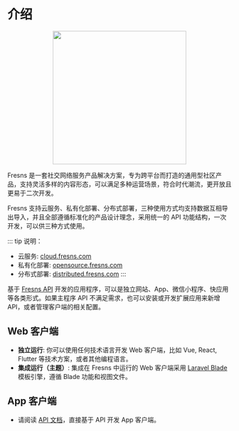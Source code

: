 # 介绍

<p align="center"><img src="https://files.fresns.org/wiki/images/logo.png" width="300"></p>

Fresns 是一套社交网络服务产品解决方案，专为跨平台而打造的通用型社区产品，支持灵活多样的内容形态，可以满足多种运营场景，符合时代潮流，更开放且更易于二次开发。

Fresns 支持云服务、私有化部署、分布式部署，三种使用方式均支持数据互相导出导入，并且全部遵循标准化的产品设计理念，采用统一的 API 功能结构，一次开发，可以供三种方式使用。

::: tip 说明：
- 云服务: [cloud.fresns.com](https://cloud.fresns.com)
- 私有化部署: [opensource.fresns.com](https://opensource.fresns.com)
- 分布式部署: [distributed.fresns.com](https://distributed.fresns.com)
:::

基于 [Fresns API](/api/) 开发的应用程序，可以是独立网站、App、微信小程序、快应用等各类形式。如果主程序 API 不满足需求，也可以安装或开发扩展应用来新增 API，或者管理客户端的相关配置。

## Web 客户端

- **独立运行**: 你可以使用任何技术语言开发 Web 客户端，比如 Vue, React, Flutter 等技术方案，或者其他编程语言。
- **集成运行（主题）**: 集成在 Fresns 中运行的 Web 客户端采用 [Laravel Blade](https://laravel.com/docs/10.x/blade) 模板引擎，遵循 Blade 功能和视图文件。

## App 客户端

- 请阅读 [API 文档](/api/)，直接基于 API 开发 App 客户端。
